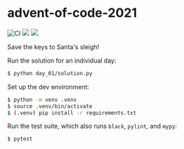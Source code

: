 # advent-of-code-2021
![CI](https://github.com/pwildenhain/advent-of-code-2021/actions/workflows/ci.yml/badge.svg)
![](https://img.shields.io/badge/stars%20⭐-4-yellow)
![](https://img.shields.io/badge/days%20completed-2-red)

Save the keys to Santa's sleigh!

Run the solution for an individual day:

```sh
$ python day_01/solution.py
```

Set up the dev environment:

```sh
$ python -m venv .venv
$ source .venv/bin/activate
$ (.venv) pip install -r requirements.txt
```

Run the test suite, which also runs `black`, `pylint`, and `mypy`:

```sh
$ pytest
```
